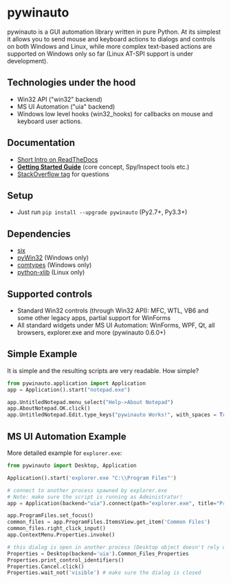 # pywinauto
pywinauto is a GUI automation library written in pure Python. At its simplest
it allows you to send mouse and keyboard actions to dialogs and controls on both
Windows and Linux, while more complex text-based actions are supported on
Windows only so far (Linux AT-SPI support is under development).

## Technologies under the hood
* Win32 API ("win32" backend)
* MS UI Automation ("uia" backend)
* Windows low level hooks (win32_hooks) for callbacks on mouse and keyboard user actions.

## Documentation
* [Short Intro on ReadTheDocs](https://pywinauto.readthedocs.io/en/latest/)
* [**Getting Started Guide**](https://pywinauto.readthedocs.io/en/latest/getting_started.html) (core concept, Spy/Inspect tools etc.)
* [StackOverflow tag](https://stackoverflow.com/questions/tagged/pywinauto) for questions

## Setup
* Just run `pip install --upgrade pywinauto` (Py2.7+, Py3.3+)

## Dependencies
 * [six](https://github.com/benjaminp/six)
 * [pyWin32](https://github.com/mhammond/pywin32) (Windows only)
 * [comtypes](https://github.com/enthought/comtypes) (Windows only)
 * [python-xlib](https://github.com/python-xlib/python-xlib) (Linux only)

## Supported controls
* Standard Win32 controls (through Win32 API): MFC, WTL, VB6 and some other legacy apps, partial support for WinForms
* All standard widgets under MS UI Automation: WinForms, WPF, Qt, all browsers, explorer.exe and more (pywinauto 0.6.0+)

## Simple Example
It is simple and the resulting scripts are very readable. How simple?

```python
from pywinauto.application import Application
app = Application().start("notepad.exe")

app.UntitledNotepad.menu_select("Help->About Notepad")
app.AboutNotepad.OK.click()
app.UntitledNotepad.Edit.type_keys("pywinauto Works!", with_spaces = True)
```

## MS UI Automation Example
More detailed example for `explorer.exe`:

```python
from pywinauto import Desktop, Application

Application().start('explorer.exe "C:\\Program Files"')

# connect to another process spawned by explorer.exe
# Note: make sure the script is running as Administrator!
app = Application(backend="uia").connect(path="explorer.exe", title="Program Files")

app.ProgramFiles.set_focus()
common_files = app.ProgramFiles.ItemsView.get_item('Common Files')
common_files.right_click_input()
app.ContextMenu.Properties.invoke()

# this dialog is open in another process (Desktop object doesn't rely on any process id)
Properties = Desktop(backend='uia').Common_Files_Properties
Properties.print_control_identifiers()
Properties.Cancel.click()
Properties.wait_not('visible') # make sure the dialog is closed
```
